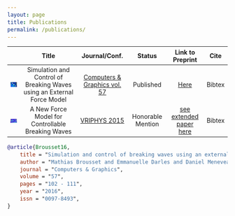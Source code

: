 ```yaml
---
layout: page
title: Publications
permalink: /publications/
---
```


|                                                 | Title                                                                  | Journal/Conf.                                                                                      | Status            | Link to Preprint                                               | Cite             |
| :---------------------------------------------: | :--------------------------------------------------------------------: | :----------------------------------------------------------------------------------------:         | :---------------: | :--------------:                                               | :--------------: |
| ![teaser cg](/images/teaser_cg16.png)           | Simulation and Control of Breaking Waves using an External Force Model | [Computers & Graphics vol. 57](http://www.sciencedirect.com/science/article/pii/S0097849316300164) | Published         | [Here](/files/CG_2015_soliton_extended.pdf)                    | Bibtex           |
| ![teaser vriphys](/images/teaser_vriphys15.png) | A New Force Model for Controllable Breaking Waves                      | [VRIPHYS 2015](http://vriphys2015.sciencesconf.org/)                                               | Honorable Mention | [see extended paper here](/files/CG_2015_soliton_extended.pdf) | Bibtex           |


```bibtex
@article{Brousset16,
	title = "Simulation and control of breaking waves using an external force model",
	author = "Mathias Brousset and Emmanuelle Darles and Daniel Meneveaux and Pierre Poulin and Benoît Crespin",
	journal = "Computers & Graphics",
	volume = "57",
	pages = "102 - 111",
	year = "2016",
	issn = "0097-8493",
}
```
